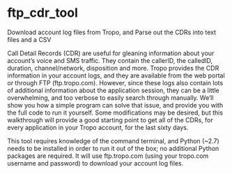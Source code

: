 # ftp_cdr_tool
Download account log files from Tropo, and Parse out the CDRs into text files and a CSV


Call Detail Records (CDR) are useful for gleaning information about your account’s voice and SMS traffic.  They contain the callerID, the calledID, duration, channel/network, disposition and more.  Tropo provides the CDR information in your account logs, and they are available from the web portal or through FTP (ftp.tropo.com).  However, since these logs also contain lots of additional information about the application session, they can be a little overwhelming, and too verbose to easily search through manually.  We’ll show you how a simple program can solve that issue, and provide you with the full code to run it yourself.  Some modifications may be desired, but this walkthrough will provide a good starting point to get all of the CDRs, for every application in your Tropo account, for the last sixty days.

This tool requires knowledge of the command terminal, and Python (~2.7) needs to be installed in order to run it out of the box; no additional Python packages are required. It will use ftp.tropo.com (using your tropo.com username and password) to download your account log files.
